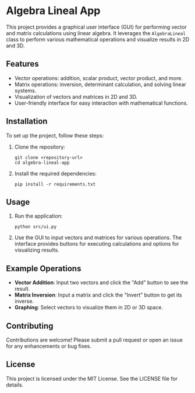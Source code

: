 # Algebra Lineal App

This project provides a graphical user interface (GUI) for performing vector and matrix calculations using linear algebra. It leverages the `AlgebraLineal` class to perform various mathematical operations and visualize results in 2D and 3D.

## Features

- Vector operations: addition, scalar product, vector product, and more.
- Matrix operations: inversion, determinant calculation, and solving linear systems.
- Visualization of vectors and matrices in 2D and 3D.
- User-friendly interface for easy interaction with mathematical functions.

## Installation

To set up the project, follow these steps:

1. Clone the repository:
   ```
   git clone <repository-url>
   cd algebra-lineal-app
   ```

2. Install the required dependencies:
   ```
   pip install -r requirements.txt
   ```

## Usage

1. Run the application:
   ```
   python src/ui.py
   ```

2. Use the GUI to input vectors and matrices for various operations. The interface provides buttons for executing calculations and options for visualizing results.

## Example Operations

- **Vector Addition**: Input two vectors and click the "Add" button to see the result.
- **Matrix Inversion**: Input a matrix and click the "Invert" button to get its inverse.
- **Graphing**: Select vectors to visualize them in 2D or 3D space.

## Contributing

Contributions are welcome! Please submit a pull request or open an issue for any enhancements or bug fixes.

## License

This project is licensed under the MIT License. See the LICENSE file for details.